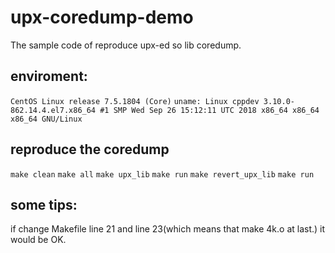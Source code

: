 # upx-coredump-demo
The sample code of reproduce upx-ed so lib coredump.

## enviroment:
`CentOS Linux release 7.5.1804 (Core)`
`uname: Linux cppdev 3.10.0-862.14.4.el7.x86_64 #1 SMP Wed Sep 26 15:12:11 UTC 2018 x86_64 x86_64 x86_64 GNU/Linux`

## reproduce the coredump
`make clean`
`make all`
`make upx_lib`
`make run`
`make revert_upx_lib`
`make run`

## some tips:
if change Makefile line 21 and line 23(which means that make 4k.o at last.)
it would be OK.

